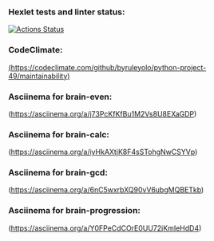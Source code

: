 ### Hexlet tests and linter status:
[![Actions Status](https://github.com/byruleyolo/python-project-49/workflows/hexlet-check/badge.svg)](https://github.com/byruleyolo/python-project-49/actions)
### CodeClimate:
[(https://codeclimate.com/github/byruleyolo/python-project-49/maintainability)](https://api.codeclimate.com/v1/badges/3d2f4a9264964d196601/maintainability)
### Asciinema for brain-even:
(https://asciinema.org/a/j73PcKfKfBu1M2Vs8U8EXaGDP)
### Asciinema for brain-calc:
(https://asciinema.org/a/iyHkAXtjK8F4sSTohgNwCSYVp)
### Asciinema for brain-gcd:
(https://asciinema.org/a/6nC5wxrbXQ90vV6ubgMQBETkb)
### Asciinema for brain-progression:
(https://asciinema.org/a/Y0FPeCdCOrE0UU72jKmIeHdD4)

